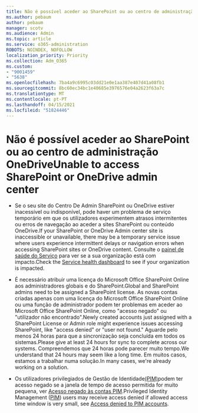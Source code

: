 ```yaml
---
title: Não é possível aceder ao SharePoint ou ao centro de administração OneDrive
ms.author: pebaum
author: pebaum
manager: scotv
ms.audience: Admin
ms.topic: article
ms.service: o365-administration
ROBOTS: NOINDEX, NOFOLLOW
localization_priority: Priority
ms.collection: Adm_O365
ms.custom:
- "9001459"
- "5638"
ms.openlocfilehash: 7ba4a9c6995c03dd21e0e1aa387e407d41a08fb1
ms.sourcegitcommit: 8bc60ec34bc1e40685e3976576e04a2623f63a7c
ms.translationtype: MT
ms.contentlocale: pt-PT
ms.lasthandoff: 04/15/2021
ms.locfileid: "51824446"
---
```

# <a name="unable-to-access-sharepoint-or-onedrive-admin-center"></a><span data-ttu-id="96134-102">Não é possível aceder ao SharePoint ou ao centro de administração OneDrive</span><span class="sxs-lookup"><span data-stu-id="96134-102">Unable to access SharePoint or OneDrive admin center</span></span>

- <span data-ttu-id="96134-103">Se o seu site do Centro De Admin SharePoint ou OneDrive estiver inacessível ou indisponível, pode haver um problema de serviço temporário em que os utilizadores experimentem atrasos intermitentes ou erros de navegação ao aceder a sites SharePoint ou conteúdo OneDrive.</span><span class="sxs-lookup"><span data-stu-id="96134-103">If your SharePoint or OneDrive Admin center site is inaccessible or unavailable, there may be a temporary service issue where users experience intermittent delays or navigation errors when accessing SharePoint sites or OneDrive content.</span></span> <span data-ttu-id="96134-104">Consulte o [painel de saúde do Serviço](https://admin.microsoft.com/AdminPortal/Home#/servicehealth) para ver se a sua organização está com impacto.</span><span class="sxs-lookup"><span data-stu-id="96134-104">Check the [Service health dashboard](https://admin.microsoft.com/AdminPortal/Home#/servicehealth) to see if your organization is impacted.</span></span>

- <span data-ttu-id="96134-105">É necessário atribuir uma licença do Microsoft Office SharePoint Online aos administradores globais e do SharePoint.</span><span class="sxs-lookup"><span data-stu-id="96134-105">Global and SharePoint admins need to be assigned a SharePoint license.</span></span> <span data-ttu-id="96134-106">As novas contas criadas apenas com uma licença do Microsoft Office SharePoint Online ou uma função de administrador podem ter problemas em aceder ao Microsoft Office SharePoint Online, como "acesso negado" ou "utilizador não encontrado".</span><span class="sxs-lookup"><span data-stu-id="96134-106">Newly created accounts just assigned with a SharePoint License or Admin role might experience issues accessing SharePoint, like "access denied" or "user not found."</span></span> <span data-ttu-id="96134-107">Aguarde pelo menos 24 horas para que a sincronização seja concluída em todos os sistemas.</span><span class="sxs-lookup"><span data-stu-id="96134-107">Please give at least 24 hours for sync to complete across our systems.</span></span> <span data-ttu-id="96134-108">Compreendemos que 24 horas pode parecer muito tempo.</span><span class="sxs-lookup"><span data-stu-id="96134-108">We understand that 24 hours may seem like a long time.</span></span> <span data-ttu-id="96134-109">Em muitos casos, estamos a trabalhar numa solução.</span><span class="sxs-lookup"><span data-stu-id="96134-109">In many cases, we're already working on a solution.</span></span>

- <span data-ttu-id="96134-110">Os utilizadores privilegiados de Gestão de Identidade[(PIM)](https://docs.microsoft.com/azure/active-directory/privileged-identity-management/pim-how-to-add-role-to-user?tabs=new)podem ter acesso negado se a janela de tempo de acesso permitida for muito pequena, ver  [Acesso negado às contas PIM](https://docs.microsoft.com/sharepoint/troubleshoot/administration/access-denied-to-pim-user-accounts).</span><span class="sxs-lookup"><span data-stu-id="96134-110">Privileged Identity Management ([PIM](https://docs.microsoft.com/azure/active-directory/privileged-identity-management/pim-how-to-add-role-to-user?tabs=new))  users may receive access denied if allowed access time window is very small, see  [Access denied to PIM accounts](https://docs.microsoft.com/sharepoint/troubleshoot/administration/access-denied-to-pim-user-accounts).</span></span>